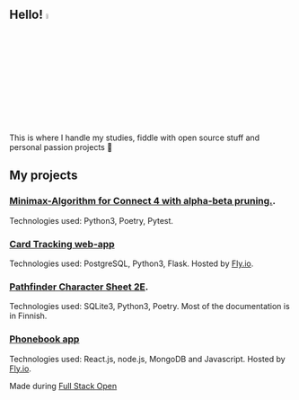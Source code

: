 ## Hello! <img src="https://media.tenor.com/SNL9_xhZl9oAAAAi/waving-hand-joypixels.gif" width="5%">

This is where I handle my studies, fiddle with open source stuff and personal passion projects :rocket:

## My projects

### <a href="https://github.com/Regularmute/Connect4">Minimax-Algorithm for Connect 4 with alpha-beta pruning.</a>.

Technologies used: Python3, Poetry, Pytest.

### <a href="https://card-tracker.fly.dev/">Card Tracking web-app</a>

Technologies used: PostgreSQL, Python3, Flask. Hosted by <a href="https://fly.io/">Fly.io</a>.

### <a href="https://github.com/Regularmute/ot-harjoitustyo">Pathfinder Character Sheet 2E</a>.

Technologies used: SQLite3, Python3, Poetry. Most of the documentation is in Finnish.

### <a href="https://damp-pond-117.fly.dev/">Phonebook app</a>

Technologies used: React.js, node.js, MongoDB and Javascript. Hosted by <a href="https://fly.io/">Fly.io</a>.

Made during <a href="https://fullstackopen.com/en/">Full Stack Open</a>


<!--
**Regularmute/Regularmute** is a ✨ _special_ ✨ repository because its `README.md` (this file) appears on your GitHub profile.

Here are some ideas to get you started:

- 🔭 I’m currently working on ...
- 🌱 I’m currently learning ...
- 👯 I’m looking to collaborate on ...
- 🤔 I’m looking for help with ...
- 💬 Ask me about ...
- 📫 How to reach me: ...
- 😄 Pronouns: ...
- ⚡ Fun fact: ...
-->
